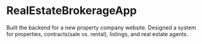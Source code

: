 # RealEstateBrokerageApp
Built the backend for a new property company website. Designed a system for properties, contracts(sale vs. rental), listings, and real estate agents.
